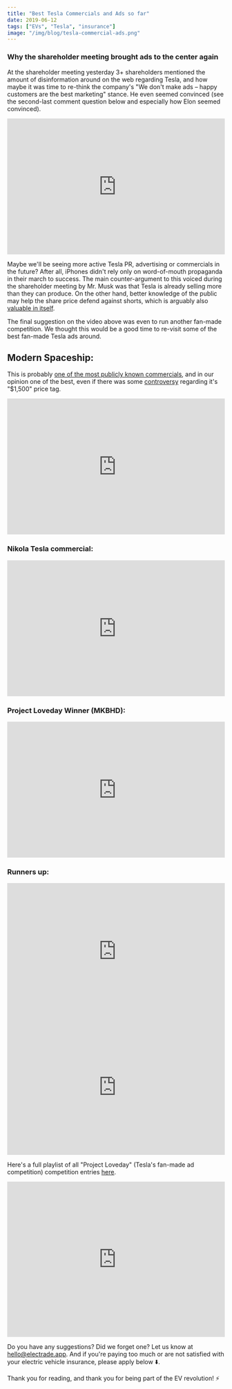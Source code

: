 ```yaml
---
title: "Best Tesla Commercials and Ads so far"
date: 2019-06-12
tags: ["EVs", "Tesla", "insurance"]
image: "/img/blog/tesla-commercial-ads.png"
---
```


### Why the shareholder meeting brought ads to the center again

At the shareholder meeting yesterday 3+ shareholders mentioned the amount of disinformation around on the web regarding Tesla, and how maybe it was time to re-think the company's "We don't make ads – happy customers are the best marketing" stance. He even seemed convinced (see the second-last comment question below and especially how Elon seemed convinced). 

<iframe width="100%" height="315" src="https://www.youtube.com/embed/Va5i42D13cI?start=6534" frameborder="0" allow="accelerometer; autoplay; encrypted-media; gyroscope; picture-in-picture" allowfullscreen></iframe>

Maybe we'll be seeing more active Tesla PR, advertising or commercials in the future? After all, iPhones didn't rely only on word-of-mouth propaganda in their march to success. The main counter-argument to this voiced during the shareholder meeting by Mr. Musk was that Tesla is already selling more than they can produce. On the other hand, better knowledge of the public may help the share price defend against shorts, which is arguably also [valuable in itself](https://www.teslarati.com/tesla-tsla-bulls-vs-bears-elon-musk-model-3-demand-q2-2019/).

The final suggestion on the video above was even to run another fan-made competition. We thought this would be a good time to re-visit some of the best fan-made Tesla ads around.

## Modern Spaceship:

This is probably [one of the most publicly known commercials](https://www.usatoday.com/story/driveon/2014/03/18/tesla-1500-ad-musk/6584835/), and in our opinion one of the best, even if there was some [controversy](https://adage.com/article/agency-viewpoint/tesla-ad-cost-1-500/292345?ttl=1396551200) regarding it's "$1,500" price tag.

<iframe width="100%" height="315" src="https://www.youtube.com/embed/Sbr_zx0sjUs" frameborder="0" allow="accelerometer; autoplay; encrypted-media; gyroscope; picture-in-picture" allowfullscreen></iframe>

### Nikola Tesla commercial:

<iframe width="100%" height="315" src="https://www.youtube.com/embed/3pndnueOCrw" frameborder="0" allow="accelerometer; autoplay; encrypted-media; gyroscope; picture-in-picture" allowfullscreen></iframe>



### Project Loveday Winner (MKBHD):

<iframe width="100%" height="315" src="https://www.youtube.com/embed/oSnoYEzZnUg" frameborder="0" allow="accelerometer; autoplay; encrypted-media; gyroscope; picture-in-picture" allowfullscreen></iframe>

### Runners up:

<iframe width="100%" height="315" src="https://www.youtube.com/embed/tTkNWiYR_Vo" frameborder="0" allow="accelerometer; autoplay; encrypted-media; gyroscope; picture-in-picture" allowfullscreen></iframe>

<iframe width="100%" height="315" src="https://www.youtube.com/embed/4y4rhK-OB5Q" frameborder="0" allow="accelerometer; autoplay; encrypted-media; gyroscope; picture-in-picture" allowfullscreen></iframe>

Here's a full playlist of all "Project Loveday" (Tesla's fan-made ad competition) competition entries [here](https://www.youtube.com/playlist?list=PL6-KpxT_cAPfpXYPUIWx0NGWXAxyW-BBg).


<iframe src="https://player.vimeo.com/video/140983024" width="100%" height="360" frameborder="0" allow="autoplay; fullscreen" allowfullscreen></iframe>

Do you have any suggestions? Did we forget one? Let us know at hello@electrade.app. And if you're paying too much or are not satisfied with your electric vehicle insurance, please apply below ⬇️.

Thank you for reading, and thank you for being part of the EV revolution! ⚡️